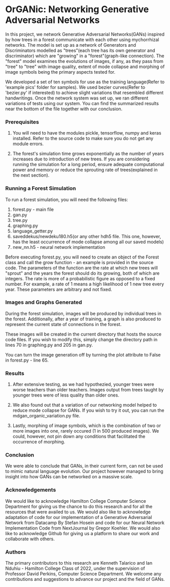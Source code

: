 # OrGANic: Networking Generative Adversarial Networks

In this project, we network Generative Adversarial Networks(GANs) inspired by how trees in a forest
communicate with each other using mychorrhizal networks. The model is set up as a network of Generators and Discriminators
modelled as "trees"(each tree has its own generator and discriminator) which are "growing" in a "forest"(graph-like connection).
The "forest" model examines the evolutions of images, if any, as they pass from "tree" to "tree" with image quality, extent of 
mode collapse and morphing of image symbols being the primary aspects tested for. 

We developed a set of ten symbols for use as the training language(Refer to 'example pics' folder for samples). We used bezier curves(Refer to 'bezier.py' 
if interested) to achieve slight variations that resembled different handwritings. Once the network system was set up, we ran 
different variations of tests using our system. You can find the summarized results near the bottom of the file together with our
conclusion.

### Prerequisites
1. You will need to have the modules pickle, tensorflow, numpy and keras installed. Refer to the source code to make sure
you do not get any module errors.

2. The forest's simulation time grows exponentially as the number of years increases due to introduction of new trees. If you are considering running the simulation
for a long period, ensure adequate computational power and memory or reduce the sprouting rate of trees(explained in the next section).

### Running a Forest Simulation
To run a forest simulation, you will need the following files:
  1. forest.py - main file
  2. gan.py
  3. tree.py
  4. graphing.py
  5. language_getter.py
  6. saveddekus/newdeku180.h5(or any other hdh5 file. This one, however, has the least occurrence of mode collapse among all our saved models)
  7. new_nn.h5 - neural network implementation

Before executing forest.py, you will need to create an object of the Forest class and call the grow function - an example is provided in the source code. The parameters
of the function are the rate at which new trees will "sprout" and the years the forest should do its growing, both of which are integers. The
rate is more of a probabilistic figure as opposed to a fixed number. For example, a rate of 1 means a high likelihood of 1 new tree every year. These parameters are arbitrary
and not fixed.

### Images and Graphs Generated
During the forest simulation, images will be produced by individual trees in the forest. Additionally, after a year of training, a graph
is also produced to represent the current state of connections in the forest.

These images will be created in the current directory that hosts the source code files. If you wish to modify this, simply change the directory path 
in lines 70 in graphing.py and 205 in gan.py.

You can turn the image generation off by turning the plot attribute to False in forest.py - line 65.

### Results
1. After extensive testing, as we had hypothezied, younger trees were worse teachers than older teachers. Images output from trees taught by 
younger trees were of less quality than older ones.

2. We also found out that a variation of our networking model helped
to reduce mode collapse for GANs. If you wish to try it out, you can run the mdgan_organic_variation.py file. 

3. Lastly, morphing of image symbols,
which is the combination of two or more images into one, rarely occured (1 in 500 produced images). We could, however, not pin down
any conditions that facilitated the occurrence of morphing.

### Conclusion
We were able to conclude that GANs, in their current form, can not be used to mimic natural language evolution. Our project however managed to bring insight into how GANs can be networked on a massive scale.

### Acknowledgements
We would like to acknowledge Hamilton College Computer Science Department for giving us the chance to do this research and for all the 
resources that were availed to us. We would also like to acknowledge adaptation of code for our implementation of a Generative Adversarial 
Network from Datacamp By Stefan Hosein and code for our Neural Network Implementation Code from NextJournal by Gregor Koehler. We would
also like to acknowledge Github for giving us a platform to share our work and collaborate with others.

### Authors
The primary contributors to this research are Kenneth Talarico and Ian Nduhiu - Hamilton College Class of 2022, under the supervision
of Professor David Perkins, Computer Science Department. We welcome any contributions and suggestions to advance our project and the 
field of GANs.
